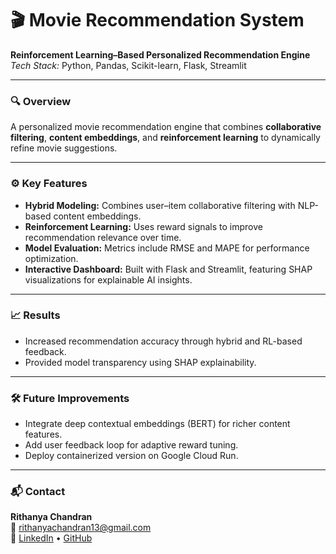 
# 🎬 Movie Recommendation System  
**Reinforcement Learning–Based Personalized Recommendation Engine**  
*Tech Stack:* Python, Pandas, Scikit-learn, Flask, Streamlit  

---

### 🔍 Overview  
A personalized movie recommendation engine that combines **collaborative filtering**, **content embeddings**, and **reinforcement learning** to dynamically refine movie suggestions.  

---

### ⚙️ Key Features  
- **Hybrid Modeling:** Combines user–item collaborative filtering with NLP-based content embeddings.  
- **Reinforcement Learning:** Uses reward signals to improve recommendation relevance over time.  
- **Model Evaluation:** Metrics include RMSE and MAPE for performance optimization.  
- **Interactive Dashboard:** Built with Flask and Streamlit, featuring SHAP visualizations for explainable AI insights.  

---


### 📈 Results  
- Increased recommendation accuracy through hybrid and RL-based feedback.  
- Provided model transparency using SHAP explainability.  

---

### 🛠️ Future Improvements  
- Integrate deep contextual embeddings (BERT) for richer content features.  
- Add user feedback loop for adaptive reward tuning.  
- Deploy containerized version on Google Cloud Run.  

---

### 📬 Contact  
**Rithanya Chandran**  
📧 rithanyachandran13@gmail.com  
🔗 [LinkedIn](https://linkedin.com/in/rithanyachandran) • [GitHub](https://github.com/rithanya13)  

